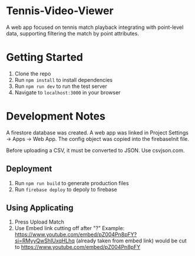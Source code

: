 # Tennis-Video-Viewer
A web app focused on tennis match playback integrating with point-level data, supporting filtering the match by point attributes.

# Getting Started
1. Clone the repo
2. Run `npm install` to install dependencies
3. Run `npm run dev` to run the test server
4. Navigate to `localhost:3000` in your browser

# Development Notes
A firestore database was created. A web app was linked in Project Settings -> Apps -> Web App. The config object was copied into the firebaseInit file.

Before uploading a CSV, it must be converted to JSON. Use csvjson.com.

## Deployment

1. Run `npm run build` to generate production files
2. Run `firebase deploy` to depoly to firebase

## Using Applicating

1. Press Upload Match
2. Use Embed link cutting off after "?"
Example: https://www.youtube.com/embed/pZ004Pn8pFY?si=RMyyQwShIUxqHLhq (already taken from embed link) would be cut to https://www.youtube.com/embed/pZ004Pn8pFY
